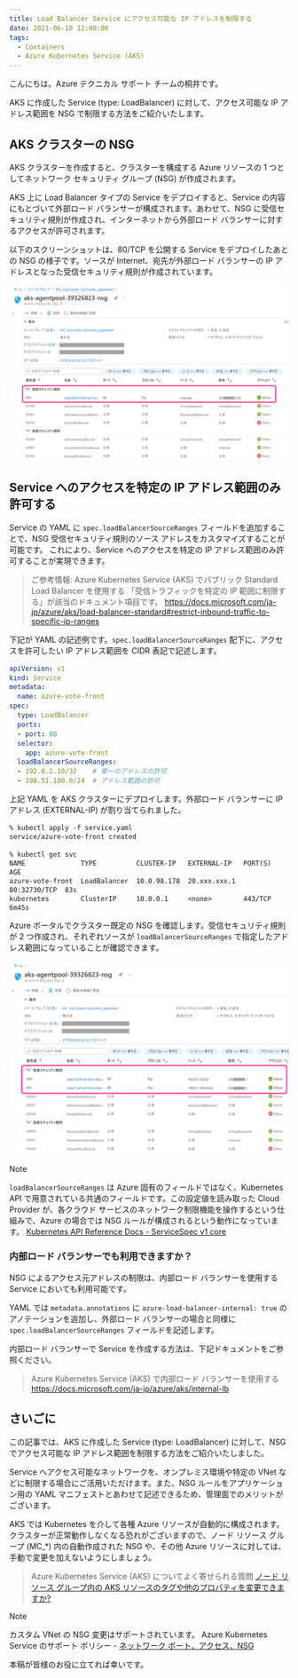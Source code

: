 ```yaml
---
title: Load Balancer Service にアクセス可能な IP アドレスを制限する
date: 2021-06-10 12:00:00
tags:
  - Containers
  - Azure Kubernetes Service (AKS)
---
```


こんにちは。Azure テクニカル サポート チームの桐井です。

AKS に作成した Service (type: LoadBalancer) に対して、アクセス可能な IP アドレス範囲を NSG で制限する方法をご紹介いたします。

<!-- more -->

## AKS クラスターの NSG

AKS クラスターを作成すると、クラスターを構成する Azure リソースの 1 つとしてネットワーク セキュリティ グループ (NSG) が作成されます。

AKS 上に Load Balancer タイプの Service をデプロイすると、Service の内容にもとづいて外部ロード バランサーが構成されます。あわせて、NSG に受信セキュリティ規則が作成され、インターネットから外部ロード バランサーに対するアクセスが許可されます。

以下のスクリーンショットは、80/TCP を公開する Service をデプロイしたあとの NSG の様子です。ソースが Internet、宛先が外部ロード バランサーの IP アドレスとなった受信セキュリティ規則が作成されています。

![既定の NSG に Service 用の受信セキュリティ規則が作成された様子](./aks-load-balancer-source-ranges/aks-load-balancer-source-ranges01.png)

## Service へのアクセスを特定の IP アドレス範囲のみ許可する

Service の YAML に `spec.loadBalancerSourceRanges` フィールドを追加することで、NSG 受信セキュリティ規則のソース アドレスをカスタマイズすることが可能です。
これにより、Service へのアクセスを特定の IP アドレス範囲のみ許可することが実現できます。

> ご参考情報: Azure Kubernetes Service (AKS) でパブリック Standard Load Balancer を使用する
> 「受信トラフィックを特定の IP 範囲に制限する」が該当のドキュメント項目です。
> https://docs.microsoft.com/ja-jp/azure/aks/load-balancer-standard#restrict-inbound-traffic-to-specific-ip-ranges

下記が YAML の記述例です。`spec.loadBalancerSourceRanges` 配下に、アクセスを許可したい IP アドレス範囲を CIDR 表記で記述します。

```yaml
apiVersion: v1
kind: Service
metadata:
  name: azure-vote-front
spec:
  type: LoadBalancer
  ports:
  - port: 80
  selector:
    app: azure-vote-front
  loadBalancerSourceRanges:
  - 192.0.2.10/32    # 単一のアドレスの許可
  - 198.51.100.0/24  # アドレス範囲の許可
```

上記 YAML を AKS クラスターにデプロイします。外部ロード バランサーに IP アドレス (EXTERNAL-IP) が割り当てられました。

```shell
% kubectl apply -f service.yaml
service/azure-vote-front created

% kubectl get svc
NAME              TYPE          CLUSTER-IP   EXTERNAL-IP   PORT(S)       AGE
azure-vote-front  LoadBalancer  10.0.98.178  20.xxx.xxx.1  80:32730/TCP  83s
kubernetes        ClusterIP     10.0.0.1     <none>        443/TCP       6m45s
```

Azure ポータルでクラスター既定の NSG を確認します。受信セキュリティ規則が 2 つ作成され、それぞれソースが `loadBalancerSourceRanges` で指定したアドレス範囲になっていることが確認できます。

![loadBalancerSourceRanges を記述した場合: 指定したアドレス範囲で受信セキュリティ規則が作成される](./aks-load-balancer-source-ranges/aks-load-balancer-source-ranges02.png)

> [!NOTE]
> `loadBalancerSourceRanges` は Azure 固有のフィールドではなく、Kubernetes API で用意されている共通のフィールドです。この設定値を読み取った Cloud Provider が、各クラウド サービスのネットワーク制限機能を操作するという仕組みで、Azure の場合では NSG ルールが構成されるという動作になっています。
> [Kubernetes API Reference Docs - ServiceSpec v1 core](https://kubernetes.io/docs/reference/generated/kubernetes-api/v1.21/#servicespec-v1-core)

### 内部ロード バランサーでも利用できますか？

NSG によるアクセス元アドレスの制限は、内部ロード バランサーを使用する Service においても利用可能です。

YAML では `metadata.annotations` に `azure-load-balancer-internal: true` のアノテーションを追加し、外部ロード バランサーの場合と同様に `spec.loadBalancerSourceRanges` フィールドを記述します。

内部ロード バランサーで Service を作成する方法は、下記ドキュメントをご参照ください。

> Azure Kubernetes Service (AKS) で内部ロード バランサーを使用する
> https://docs.microsoft.com/ja-jp/azure/aks/internal-lb


## さいごに

この記事では、AKS に作成した Service (type: LoadBalancer) に対して、NSG でアクセス可能な IP アドレス範囲を制限する方法をご紹介いたしました。

Service へアクセス可能なネットワークを、オンプレミス環境や特定の VNet などに制限する場合にご活用いただけます。また、NSG ルールをアプリケーション用の YAML マニフェストとあわせて記述できるため、管理面でのメリットがございます。

AKS では Kubernetes を介して各種 Azure リソースが自動的に構成されます。クラスターが正常動作しなくなる恐れがございますので、ノード リソース グループ (MC_*) 内の自動作成された NSG や、その他 Azure リソースに対しては、手動で変更を加えないようにしましょう。

> Azure Kubernetes Service (AKS) についてよく寄せられる質問
> [ノード リソース グループ内の AKS リソースのタグや他のプロパティを変更できますか?](https://docs.microsoft.com/ja-jp/azure/aks/faq#can-i-modify-tags-and-other-properties-of-the-aks-resources-in-the-node-resource-group)

> [!NOTE]
> カスタム VNet の NSG 変更はサポートされています。
> Azure Kubernetes Service のサポート ポリシー - [ネットワーク ポート、アクセス、NSG](https://docs.microsoft.com/ja-jp/azure/aks/support-policies#network-ports-access-and-nsgs)

本稿が皆様のお役に立てれば幸いです。
